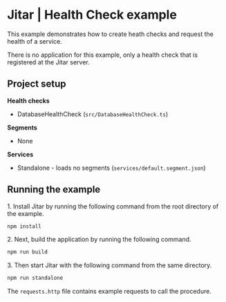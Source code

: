 
# Jitar | Health Check example

This example demonstrates how to create heath checks and request the health of a service.

There is no application for this example, only a health check that is registered at the Jitar server.

## Project setup

**Health checks**

* DatabaseHealthCheck (`src/DatabaseHealthCheck.ts`)

**Segments**

* None

**Services**

* Standalone - loads no segments (`services/default.segment.json`)

## Running the example

1\. Install Jitar by running the following command from the root directory of the example.

```bash
npm install
```

2\. Next, build the application by running the following command.

```bash
npm run build
```

3\. Then start Jitar with the following command from the same directory.

```bash
npm run standalone
```

The ``requests.http`` file contains example requests to call the procedure.
